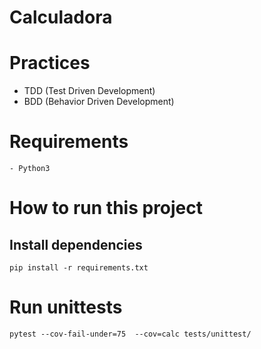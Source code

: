 # Calculadora


# Practices
- TDD (Test Driven Development)
- BDD (Behavior Driven Development)

# Requirements
    - Python3

# How to run this project

## Install dependencies
```
pip install -r requirements.txt
```

# Run unittests
```
pytest --cov-fail-under=75  --cov=calc tests/unittest/
```
